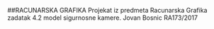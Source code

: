 ##RACUNARSKA GRAFIKA
Projekat iz predmeta Racunarska Grafika zadatak 4.2 model sigurnosne kamere.
Jovan Bosnic RA173/2017
